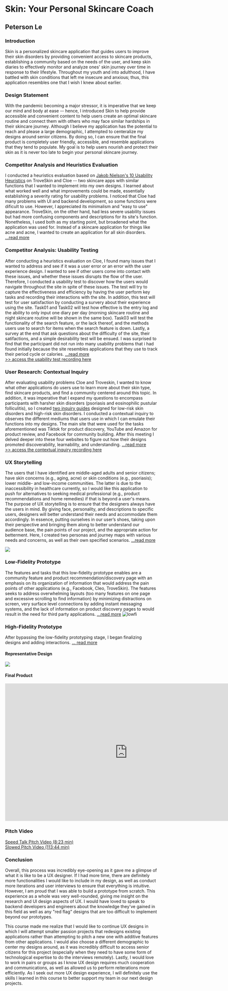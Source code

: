 # Skin: Your Personal Skincare Coach
## Peterson Le

### Introduction
Skin is a personalized skincare application that guides users to improve their skin disorders by providing convenient access to skincare products, establishing a community based on the needs of the user, and keep skin diaries to effectively monitor and analyze ones' skin journey over time in response to their lifestyle. Throughout my youth and into adulthood, I have battled with skin conditions that left me insecure and anxious; thus, this application resembles one that I wish I knew about earlier. 

### Design Statement
With the pandemic becoming a major stressor, it is imperative that we keep our mind and body at ease -- hence, I introduced Skin to help provide accessible and convenient content to help users create an optimal skincare routine and connect them with others who may face similar hardships in their skincare journey. Although I believe my application has the potential to reach and please a large demographic, I attempted to centeralize my designs around senior citizens. By doing so, I can ensure that the final product is completely user friendly, accessible, and  resemble applications that they tend to populate. My goal is to help users nourish and protect their skin as it is never too late to begin your personal skincare journey.

### Competitor Analysis and Heuristics Evaluation
I conducted a heuristics evaluation based on [Jakob Nielson's 10 Usability Heuristics](https://www.nngroup.com/articles/ten-usability-heuristics/) on TroveSkin and Cloe -- two skincare apps with similar functions that I wanted to implement into my own designs. I learned about what worked well and what improvements could be made, essentially establishing a severity rating for usability problems. I noticed that Cloe had many problems with UI and backend development, so some functions were dificult to use. However, I appreciated its minimalism and "easy to use" appearance. TroveSkin, on the other hand, had less severe usability issues but had more confusing components and descriptions for its site's function. Nonetheless, I used both as my starting point, but broadened what the application was used for. Instead of a skincare application for things like acne and acne, I wanted to create an application for all skin disorders. [...read more](https://github.com/ledatp/DH110/tree/main/Assignment%201)

### Competitor Analysis: Usability Testing
After conducting a heuristics evaluation on Cloe, I found many issues that I wanted to address and see if it was a user error or an error with the user experience design. I wanted to see if other users come into contact with these issues, and whether these issues disrupts the flow of the user. Therefore, I conducted a usability test to discover how the users would navigate throughout the site in spite of these issues. The test will try to capture the effectiveness and efficiency by having the user perform key tasks and recording their interactions with the site. In addition, this test will test for user satisfaction by conducting a survery about their experience using the site. Task01 and Task02 will test how effective is the entry log and the ability to only input one diary per day (morning skincare routine and night skincare routine will be shown in the same box). Task03 will test the functionality of the search feature, or the lack thereof, and the methods users use to search for items when the search feature is down. Lastly, a survey at the end that ask questions about the difficulty of the site, their satifactions, and a simple desirability test will be ensued. I was surprised to find that the participant did not run into many usability problems that i had found initially because the site resembles applications that they use to track their period cycle or calories. [...read more](https://github.com/ledatp/DH110/tree/main/Assignment%202) <br/>
[>> access the usability test recording here](https://drive.google.com/file/d/16D2EtG9wunWhMJjs86CC91oT8p8shAkw/view?usp=sharing)

### User Research: Contextual Inquiry
After evaluating usability problems Cloe and Troveskin, I wanted to know what other applications do users use to learn more about their skin type, find skincare products, and find a community centered around this topic. In addition, it was imperative that I expand my questions to encompass participants with harsher skin disorders (psoriasis and eosinophilic pustular folliculitis), so I created [two inquiry guides](https://docs.google.com/document/d/17ZS_kkrQUv9Zcs6D_bZQKt_t7kS8-30eHeYnyEAJz9A/edit?usp=sharing) designed for low-risk skin disorders and high-risk skin disorders. I conducted a contextual inquiry to observes the different mediums that users use in which I can emulate their functions into my designs. The main site that were used for the tasks aforementioned was Tiktok for product discovery, YouTube and Amazon for product review, and Facebook for community building. After this meeting I delved deeper into these four websites to figure out how their designs promoted discoverability, learnability, and understanding. [...read more](https://github.com/ledatp/DH110/tree/main/Assignment%203) <br/>
[>> access the contextual inquiry recording here](https://drive.google.com/file/d/1BA2FzWb3oB0jjpqU9HsPK8xQn99KH-lw/view?usp=sharing)

### UX Storytelling
The users that I have identified are middle-aged adults and senior citizens; have skin concerns (e.g., aging, acne) or skin conditions (e.g., psoriasis); lower middle- and low-income communities. The latter is due to the inaccessibility in healthcare currently, so I would like this application to push for alternatives to seeking medical professional (e.g., product recommendations and home remedies) if that is beyond a user's means. The purpose of UX storytelling is to ensure that the designers always have the users in mind. By giving face, personality, and descriptions to specific users, designers will better understand their needs and accommodate them accordingly. In essence, putting ourselves in our user’s shoes, taking upon their perspective and bringing them along to better understand our audience base, the pain points of our project, and the appropriate action for betterment. Here, I created two personas and journey maps with various needs and concerns, as well as their own specified scenarios. [...read more](https://github.com/ledatp/DH110/tree/main/Assignment%204) <br/>

<img src="https://user-images.githubusercontent.com/63027004/116313218-53d47c00-a762-11eb-9b28-5e305a004d0a.png">

### Low-Fidelity Prototype
The features and tasks that this low-fidelity prototype enables are a community feature and product recommendation/discovery page with an emphasis on its organization of information that would address the pain points of other applications (e.g., Facebook, Cleo, TroveSkin). The features seeks to address overwhelming layouts (too many features on one page and excessive scrolling to find information) by minimizing distractions on screen, very surface level connections by adding instant messaging systems, and the lack of information on product discovery pages to would result in the need for third party applications. [...read more](https://github.com/ledatp/DH110/tree/main/Assignment%205)
![lowfi](https://user-images.githubusercontent.com/63027004/116832234-ca111e00-ab68-11eb-9637-7933fc0f35be.png)

### High-Fidelity Prototype
After bypassing the low-fidelity prototyping stage, I began finalizing designs and adding interactions. [... read more](https://github.com/ledatp/DH110/tree/main/Assignment%206)

#### Representative Design 
<img src= "https://user-images.githubusercontent.com/63027004/117766608-ae4eed00-b1e4-11eb-808c-10ff6c57656a.png">

#### Final Product
<iframe style="border: 1px solid rgba(0, 0, 0, 0.1);" width="800" height="450" src="https://www.figma.com/embed?embed_host=share&url=https%3A%2F%2Fwww.figma.com%2Fproto%2FrJNdppdBnEBUi4Jpwf32i5%2Fdh110-skin%3Fnode-id%3D1%253A2%26scaling%3Dscale-down%26page-id%3D0%253A1" allowfullscreen></iframe>

### Pitch Video
[Speed Talk Pitch Video (8:23 min)](https://drive.google.com/file/d/1BYQ51WBeTmn2pl9dLzqEuH1OpbCOuUDP/view?usp=sharing) <br/>
[Slowed Pitch Video (113:44 min)](https://drive.google.com/file/d/1SB5yizfuEAsVYT-OOOS9A3FD_z3f2JoO/view?usp=sharing)
### Conclusion
Overall, this process was incredibly eye-opening as it gave me a glimpse of what it is like to be a UX designer. If I had more time, there are definitely more functionalities I would like to include in my design, as well as conduct more iterations and user interviews to ensure that everything is intuitive. However, I am proud that I was able to build a prototype from scratch. This experience as a whole was very well-rounded, giving me insight on the research and UI design aspects of UX. I would have loved to speak to backend developers and engineers about the knowledge they've gained in this field as well as any "red flag" designs that are too difficult to implement beyond our prototypes.

This course made me realize that I would like to continue UX designs in which I will attempt smaller passion projects that redesigns existing applications rather than attempting to pitch a new one with additive features from other applications. I would also choose a different demographic to center my designs around, as it was incredibly difficult to access senior citizens for this project (especially when they need to have some form of technological expertise to do the interviews remotely). Lastly, I would love to work in pairs or groups as I know UX design requires much cooperation and communications, as well as allowed us to perform reiterations more efficiently. As I seek out more UX design experience, I will definitely use the skills I learned in this course to better support my team in our next design projects.






